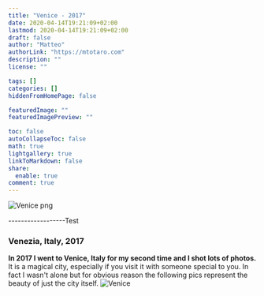 ```yaml
---
title: "Venice - 2017"
date: 2020-04-14T19:21:09+02:00
lastmod: 2020-04-14T19:21:09+02:00
draft: false
author: "Matteo"
authorLink: "https://mtotaro.com"
description: ""
license: ""

tags: []
categories: []
hiddenFromHomePage: false

featuredImage: ""
featuredImagePreview: ""

toc: false
autoCollapseToc: false
math: true
lightgallery: true
linkToMarkdown: false
share:
  enable: true
comment: true
---
```


<!--more-->
	

 <picture> <!--il comando picture consente diverse sorgenti per la stessa cosa-->
  <source srcset="/images/uploads/Venice4_100.webp" alt="Venice webp">
  <img src="/images/uploads/Venice4.png" alt="Venice png" style="">
</picture> 

    

------------------Test


### Venezia, Italy, 2017

**In 2017 I went to Venice, Italy for my second time and I shot lots of photos.** It is a magical city, especially if you visit it with someone special to you. In fact I wasn't alone but for obvious reason the following pics represent the beauty of just the city itself.
![Venice](/images/Venice4_100.webp)



